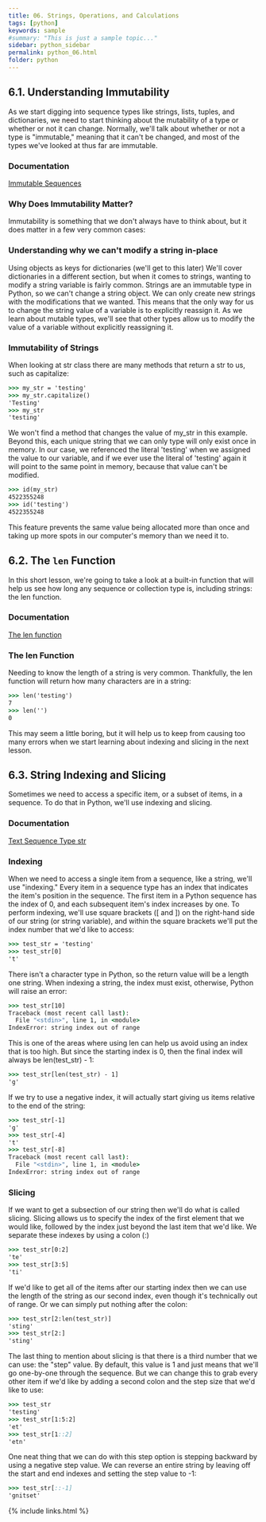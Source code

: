 ```yaml
---
title: 06. Strings, Operations, and Calculations
tags: [python]
keywords: sample
#summary: "This is just a sample topic..."
sidebar: python_sidebar
permalink: python_06.html
folder: python
---
```


## 6.1. Understanding Immutability

As we start digging into sequence types like strings, lists, tuples, and dictionaries, we need to start thinking about the mutability of a type or whether or not it can change. Normally, we'll talk about whether or not a type is "immutable," meaning that it can't be changed, and most of the types we've looked at thus far are immutable.

### Documentation 

[Immutable Sequences](https://docs.python.org/3/library/stdtypes.html#immutable-sequence-types)

### Why Does Immutability Matter?

Immutability is something that we don't always have to think about, but it does matter in a few very common cases:

### Understanding why we can't modify a string in-place

Using objects as keys for dictionaries (we'll get to this later)
We'll cover dictionaries in a different section, but when it comes to strings, wanting to modify a string variable is fairly common. Strings are an immutable type in Python, so we can't change a string object. We can only create new strings with the modifications that we wanted. This means that the only way for us to change the string value of a variable is to explicitly reassign it. As we learn about mutable types, we'll see that other types allow us to modify the value of a variable without explicitly reassigning it.

### Immutability of Strings

When looking at str class there are many methods that return a str to us, such as capitalize:

```cmd
>>> my_str = 'testing'
>>> my_str.capitalize()
'Testing'
>>> my_str
'testing'
```
We won't find a method that changes the value of my_str in this example. Beyond this, each unique string that we can only type will only exist once in memory. In our case, we referenced the literal 'testing' when we assigned the value to our variable, and if we ever use the literal of 'testing' again it will point to the same point in memory, because that value can't be modified.

```cmd
>>> id(my_str)
4522355248
>>> id('testing')
4522355248
```
This feature prevents the same value being allocated more than once and taking up more spots in our computer's memory than we need it to.

## 6.2. The `len` Function

In this short lesson, we're going to take a look at a built-in function that will help us see how long any sequence or collection type is, including strings: the len function.

### Documentation 

[The len function](https://docs.python.org/3/library/functions.html#len)

### The len Function
Needing to know the length of a string is very common. Thankfully, the len function will return how many characters are in a string:

```cmd
>>> len('testing')
7
>>> len('')
0
```

This may seem a little boring, but it will help us to keep from causing too many errors when we start learning about indexing and slicing in the next lesson.

## 6.3. String Indexing and Slicing

Sometimes we need to access a specific item, or a subset of items, in a sequence. To do that in Python, we'll use indexing and slicing.

### Documentation 

[Text Sequence Type str](https://docs.python.org/3/library/stdtypes.html#text-sequence-type-str)

### Indexing

When we need to access a single item from a sequence, like a string, we'll use "indexing." Every item in a sequence type has an index that indicates the item's position in the sequence. The first item in a Python sequence has the index of 0, and each subsequent item's index increases by one. To perform indexing, we'll use square brackets ([ and ]) on the right-hand side of our string (or string variable), and within the square brackets we'll put the index number that we'd like to access:

```cmd 
>>> test_str = 'testing'
>>> test_str[0]
't'
```
There isn't a character type in Python, so the return value will be a length one string. When indexing a string, the index must exist, otherwise, Python will raise an error:

```cmd
>>> test_str[10]
Traceback (most recent call last):
  File "<stdin>", line 1, in <module>
IndexError: string index out of range
```

This is one of the areas where using len can help us avoid using an index that is too high. But since the starting index is 0, then the final index will always be len(test_str) - 1:

```cmd
>>> test_str[len(test_str) - 1]
'g'
```

If we try to use a negative index, it will actually start giving us items relative to the end of the string:

```cmd
>>> test_str[-1]
'g'
>>> test_str[-4]
't'
>>> test_str[-8]
Traceback (most recent call last):
  File "<stdin>", line 1, in <module>
IndexError: string index out of range
```

### Slicing

If we want to get a subsection of our string then we'll do what is called slicing. Slicing allows us to specify the index of the first element that we would like, followed by the index just beyond the last item that we'd like. We separate these indexes by using a colon (:)

```cmd
>>> test_str[0:2]
'te'
>>> test_str[3:5]
'ti'
```

If we'd like to get all of the items after our starting index then we can use the length of the string as our second index, even though it's technically out of range. Or we can simply put nothing after the colon:

```cmd
>>> test_str[2:len(test_str)]
'sting'
>>> test_str[2:]
'sting'
```

The last thing to mention about slicing is that there is a third number that we can use: the "step" value. By default, this value is 1 and just means that we'll go one-by-one through the sequence. But we can change this to grab every other item if we'd like by adding a second colon and the step size that we'd like to use:

```cmd
>>> test_str
'testing'
>>> test_str[1:5:2]
'et'
>>> test_str[1::2]
'etn'
```

One neat thing that we can do with this step option is stepping backward by using a negative step value. We can reverse an entire string by leaving off the start and end indexes and setting the step value to -1:

```cmd
>>> test_str[::-1]
'gnitset'
```

{% include links.html %}
